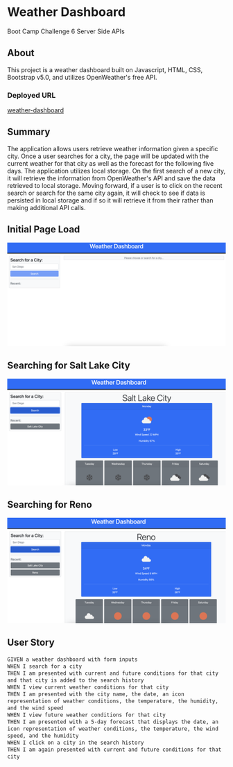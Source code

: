 # Weather Dashboard
Boot Camp Challenge 6
Server Side APIs

## About
This project is a weather dashboard built on Javascript, HTML, CSS, Bootstrap v5.0, and utilizes OpenWeather's free API.

### Deployed URL
[weather-dashboard](https://alflint.github.io/weather-dashboard/)

## Summary
The application allows users retrieve weather information given a specific city. Once a user searches for a city, the page will be updated with the current weather for that city as well as the forecast for the following five days. The application utilizes local storage. On the first search of a new city, it will retrieve the information from OpenWeather's API and save the data retrieved to local storage. Moving forward, if a user is to click on the recent search or search for the same city again, it will check to see if data is persisted in local storage and if so it will retrieve it from their rather than making additional API calls.

## Initial Page Load
![Initial](/assets/img/initial.png)

## Searching for Salt Lake City
![Salt Lake City](/assets/img/saltlake.png)

## Searching for Reno
![Reno](/assets/img/reno.png)



## User Story
```
GIVEN a weather dashboard with form inputs
WHEN I search for a city
THEN I am presented with current and future conditions for that city and that city is added to the search history
WHEN I view current weather conditions for that city
THEN I am presented with the city name, the date, an icon representation of weather conditions, the temperature, the humidity, and the wind speed
WHEN I view future weather conditions for that city
THEN I am presented with a 5-day forecast that displays the date, an icon representation of weather conditions, the temperature, the wind speed, and the humidity
WHEN I click on a city in the search history
THEN I am again presented with current and future conditions for that city
```
